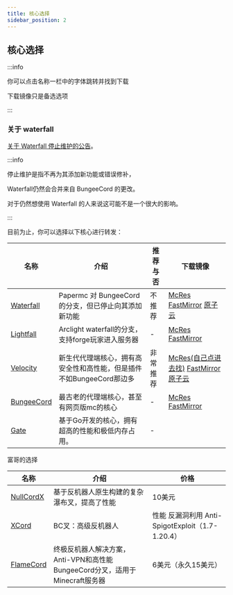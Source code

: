 ```yaml
---
title: 核心选择
sidebar_position: 2
---
```


## 核心选择

:::info

你可以点击名称一栏中的字体跳转并找到下载

下载镜像只是备选选项

:::

### 关于 waterfall

[关于 Waterfall 停止维护的公告](https://forums.papermc.io/threads/announcing-the-end-of-life-of-waterfall.1088/)。

:::info

停止维护是指不再为其添加新功能或错误修补，

Waterfall仍然会合并来自 BungeeCord 的更改。

对于仍然想使用 Waterfall 的人来说这可能不是一个很大的影响。

:::

目前为止，你可以选择以下核心进行转发：

| 名称 | 介绍 | 推荐与否 | 下载镜像 |
| --- | --- | --- | --- |
| [Waterfall](https://papermc.io/software/waterfall) | Papermc 对 BungeeCord 的分支，但已停止向其添加新功能 | 不推荐 | [McRes](https://mcres.cn/downloads/waterfall.html) [FastMirror](https://www.fastmirror.net/#/download/Waterfall) [原子云](https://res.nullatom.com/Minecraft/Server/Waterfall/) |
| [Lightfall](https://github.com/ArclightPowered/lightfall) | Arclight waterfall的分支，支持forge玩家进入服务器| - | [McRes](https://dev.mcres.cn/job/Lightfall/lastBuild/) [FastMirror](https://www.fastmirror.net/#/download/lightfall) |
| [Velocity](https://papermc.io/software/velocity) | 新生代代理端核心，拥有高安全性和高性能，但是插件不如BungeeCord那边多 | 非常推荐 | [McRes(自己点进去找)](https://mcres.cn/) [FastMirror](https://www.fastmirror.net/#/download/Velocity) [原子云](https://res.nullatom.com/Minecraft/Server/Velocity/) |
| [BungeeCord](https://github.com/SpigotMC/BungeeCord) | 最古老的代理端核心，甚至有网页版mc的核心 | - | [McRes](https://repo.wdsj.io/repository/Bungeecord/BungeeCord.jar) [FastMirror](https://www.fastmirror.net/#/download/BungeeCord) |
| [Gate](https://gate.minekube.com/) | 基于Go开发的核心，拥有超高的性能和极低内存占用。| - |

富哥的选择

| 名称 | 介绍 | 价格 |
| --- | --- | --- |
| [NullCordX](https://polymart.org/resource/nullcordx.1476/updates) | 基于反机器人原生构建的复杂瀑布叉，提高了性能 | 10美元 |
| [XCord](https://builtbybit.com/resources/xcord-high-performance-anti-bot.16843/) | BC叉：高级反机器人 | 性能 反漏洞利用 Anti-SpigotExploit（1.7-1.20.4） | 10美元 |
| [FlameCord](https://www.flamecord.com/) | 终极反机器人解决方案，Anti-VPN和高性能BungeeCord分叉，适用于Minecraft服务器 | 6美元（永久15美元） |

